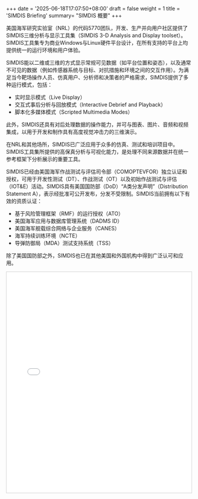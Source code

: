 +++
date = '2025-06-18T17:07:50+08:00'
draft = false
weight = 1
title = 'SIMDIS Briefing'
summary= "SIMDIS 概要"
+++


美国海军研究实验室（NRL）的代码5770团队，开发、生产并向用户社区提供了SIMDIS三维分析与显示工具集（SIMDIS 3-D Analysis and Display toolset）。SIMDIS工具集专为商业Windows与Linux硬件平台设计，在所有支持的平台上均提供统一的运行环境和用户体验。

SIMDIS能以二维或三维的方式显示常规可见数据（如平台位置和姿态），以及通常不可见的数据（例如传感器系统与目标、对抗措施和环境之间的交互作用）。为满足当今靶场操作人员、仿真用户、分析师和决策者的严格需求，SIMDIS提供了多种运行模式，包括：

* 实时显示模式（Live Display）
* 交互式事后分析与回放模式（Interactive Debrief and Playback）
* 脚本化多媒体模式（Scripted Multimedia Modes）

此外，SIMDIS还具有对后处理数据的操作能力，并可与图表、图片、音频和视频集成，以用于开发和制作具有高度视觉冲击力的三维演示。

在NRL和其他场所，SIMDIS已广泛应用于众多的仿真、测试和培训项目中。SIMDIS工具集所提供的高保真分析与可视化能力，是处理不同来源数据并在统一参考框架下分析展示的重要工具。

SIMDIS已经由美国海军作战测试与评估司令部（COMOPTEVFOR）独立认证和授权，可用于开发性测试（DT）、作战测试（OT）以及初始作战测试与评估（IOT\&E）活动。SIMDIS具有美国国防部（DoD）“A类分发声明”（Distribution Statement A），表示经批准可公开发布，分发不受限制。SIMDIS当前拥有以下有效的资质认证：

* 基于风险管理框架（RMF）的运行授权（ATO）
* 美国海军应用与数据库管理系统（DADMS ID）
* 美国海军舰载综合网络与企业服务（CANES）
* 海军持续训练环境（NCTE）
* 导弹防御局（MDA）测试支持系统（TSS）

除了美国国防部之外，SIMDIS也已在其他美国和外国机构中得到广泛认可和应用。


<iframe
  src="/pdf/SIMDIS_Briefing.pdf"
  width="100%"
  height="600"
  style="border:1px solid #ccc;"
>
  此浏览器不支持 iframe，请  
  <a href="/pdf/SIMDIS_Briefing.pdf">点击下载 PDF</a>
</iframe>

